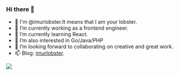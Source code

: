 ### Hi there 👋


- 💞️ I'm @imurlobster.It means that I am your lobster.
- 🔭 I’m currently working as a frontend engineer.
- 🌱 I’m currently learning React.
- 👀 I’m also interested in Go/Java/PHP
- 👯 I’m looking forward to collaborating on creative and great work.
- 📫 Blog: [imurlobster](https://imurlobster.github.io).


<img align="center" src="https://github-readme-stats.vercel.app/api?username=imurlobster&show_icons=true&icon_color=0366d6&text_color=24292e&bg_color=ffffff&hide_title=true" />
